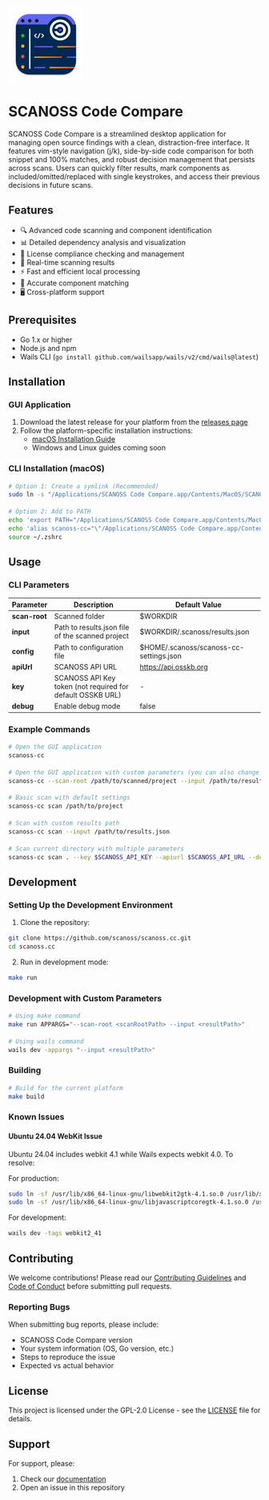 
<img src="assets/appicon.png" alt="SCANOSS Code Compare Logo" width="150"/>

# SCANOSS Code Compare

SCANOSS Code Compare is a streamlined desktop application for managing open source findings with a clean, distraction-free interface. It features vim-style navigation (j/k), side-by-side code comparison for both snippet and 100% matches, and robust decision management that persists across scans. Users can quickly filter results, mark components as included/omitted/replaced with single keystrokes, and access their previous decisions in future scans.



## Features

- 🔍 Advanced code scanning and component identification
- 📊 Detailed dependency analysis and visualization
- 📝 License compliance checking and management
- 🔄 Real-time scanning results
- ⚡ Fast and efficient local processing
- 🎯 Accurate component matching
- 🖥️ Cross-platform support

## Prerequisites

- Go 1.x or higher
- Node.js and npm
- Wails CLI (`go install github.com/wailsapp/wails/v2/cmd/wails@latest`)

## Installation

### GUI Application

1. Download the latest release for your platform from the [releases page](https://github.com/scanoss/scanoss.cc/releases)
2. Follow the platform-specific installation instructions:
   - [macOS Installation Guide](INSTALL_MACOS.md)
   - Windows and Linux guides coming soon

### CLI Installation (macOS)

```bash
# Option 1: Create a symlink (Recommended)
sudo ln -s "/Applications/SCANOSS Code Compare.app/Contents/MacOS/SCANOSS Code Compare" /usr/local/bin/scanoss-cc

# Option 2: Add to PATH
echo 'export PATH="/Applications/SCANOSS Code Compare.app/Contents/MacOS:$PATH"' >> ~/.zshrc
echo 'alias scanoss-cc="\"/Applications/SCANOSS Code Compare.app/Contents/MacOS/SCANOSS Code Compare\""' >> ~/.zshrc
source ~/.zshrc
```

## Usage

### CLI Parameters

| Parameter      | Description                                                                 | Default Value |
|----------------|-----------------------------------------------------------------------------|---------------|
| **scan-root**  | Scanned folder                                                              | $WORKDIR |
| **input**      | Path to results.json file of the scanned project                            | $WORKDIR/.scanoss/results.json |
| **config**     | Path to configuration file                                                  | $HOME/.scanoss/scanoss-cc-settings.json |
| **apiUrl**     | SCANOSS API URL                                                             | https://api.osskb.org |
| **key**        | SCANOSS API Key token (not required for default OSSKB URL)                  | - |
| **debug**      | Enable debug mode                                                           | false |

### Example Commands

```bash
# Open the GUI application
scanoss-cc

# Open the GUI application with custom parameters (you can also change these from the GUI)
scanoss-cc --scan-root /path/to/scanned/project --input /path/to/results.json

# Basic scan with default settings
scanoss-cc scan /path/to/project

# Scan with custom results path
scanoss-cc scan --input /path/to/results.json

# Scan current directory with multiple parameters
scanoss-cc scan . --key $SCANOSS_API_KEY --apiurl $SCANOSS_API_URL --debug
```

## Development

### Setting Up the Development Environment

1. Clone the repository:
```bash
git clone https://github.com/scanoss/scanoss.cc.git
cd scanoss.cc
```

2. Run in development mode:
```bash
make run
```

### Development with Custom Parameters

```bash
# Using make command
make run APPARGS="--scan-root <scanRootPath> --input <resultPath>"

# Using wails command
wails dev -appargs "--input <resultPath>"
```

### Building

```bash
# Build for the current platform
make build
```

### Known Issues

#### Ubuntu 24.04 WebKit Issue

Ubuntu 24.04 includes webkit 4.1 while Wails expects webkit 4.0. To resolve:

For production:
```bash
sudo ln -sf /usr/lib/x86_64-linux-gnu/libwebkit2gtk-4.1.so.0 /usr/lib/x86_64-linux-gnu/libwebkit2gtk-4.0.so.37 &&
sudo ln -sf /usr/lib/x86_64-linux-gnu/libjavascriptcoregtk-4.1.so.0 /usr/lib/x86_64-linux-gnu/libjavascriptcoregtk-4.0.so.18
```

For development:
```bash
wails dev -tags webkit2_41
```

## Contributing

We welcome contributions! Please read our [Contributing Guidelines](CONTRIBUTING.md) and [Code of Conduct](CODE_OF_CONDUCT.md) before submitting pull requests.

### Reporting Bugs

When submitting bug reports, please include:
- SCANOSS Code Compare version
- Your system information (OS, Go version, etc.)
- Steps to reproduce the issue
- Expected vs actual behavior

## License

This project is licensed under the GPL-2.0 License - see the [LICENSE](LICENSE) file for details.

## Support

For support, please:
1. Check our [documentation](https://scanoss.readthedocs.io)
2. Open an issue in this repository
